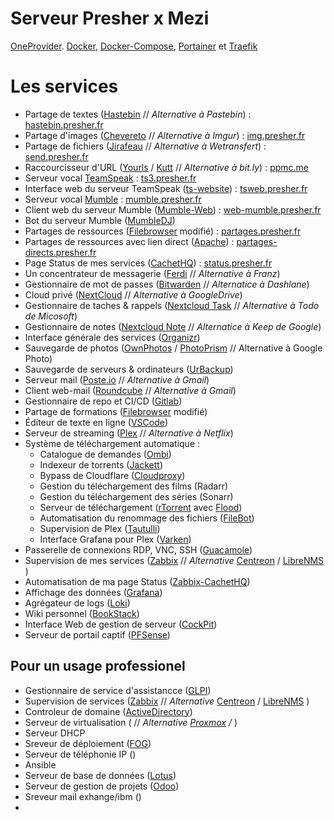 # Serveur Presher x Mezi




[OneProvider](https://oneprovider.com/fr/node/1). 
[Docker](https://www.docker.com/), [Docker-Compose](https://docs.docker.com/compose/), [Portainer](https://www.portainer.io/) et [Traefik](https://traefik.io/)
  

# Les services



- Partage de textes ([Hastebin](https://hastebin.com/about.md) // *Alternative à Pastebin*) : [hastebin.presher.fr](https://hastebin.presher.fr)
- Partage d'images ([Chevereto](https://chevereto.com/) // *Alternative à Imgur*) : [img.presher.fr](https://img.presher.fr)
- Partage de fichiers ([Jirafeau](https://framalibre.org/content/jirafeau) // *Alternative à Wetransfert*) : [send.presher.fr](https://send.presher.fr)
- Raccourcisseur d'URL ([Yourls](https://yourls.org/) / [Kutt](https://kutt.it/) // *Alternative à bit.ly*) : [ppmc.me](https://ppmc.me)
- Serveur vocal [TeamSpeak](https://www.teamspeak.com/en/) : [ts3.presher.fr](ts3://ts3.presher.fr)
- Interface web du serveur TeamSpeak ([ts-website](https://github.com/Wruczek/ts-website)) : [tsweb.presher.fr](https://tsweb.presher.fr)
- Serveur vocal [Mumble](https://www.mumble.info/) : [mumble.presher.fr](https://mumble.presher.fr)
- Client web du serveur Mumble ([Mumble-Web](https://github.com/Johni0702/mumble-web)) : [web-mumble.presher.fr](https://web-mumble.presher.fr)
- Bot du serveur Mumble ([MumbleDJ](https://github.com/matthieugrieger/mumbledj))
- Partages de ressources  ([Filebrowser](https://github.com/filebrowser/filebrowser) modifié) : [partages.presher.fr](https://partages.presher.fr)
- Partages de ressources avec lien direct ([Apache](https://httpd.apache.org/)) : [partages-directs.presher.fr](https://partages-directs.presher.fr)
- Page Status de mes services ([CachetHQ](https://github.com/CachetHQ/Cachet)) : [status.presher.fr](https://status.presher.fr)
- Un concentrateur de messagerie ([Ferdi](https://getferdi.com/) // *Alternative à Franz*)
- Gestionnaire de mot de passes ([Bitwarden](https://bitwarden.com/) // *Alternatice à Dashlane*)
- Cloud privé ([NextCloud](https://nextcloud.com/) // *Alternative à GoogleDrive*)
- Gestionnaire de taches & rappels ([Nextcloud Task](https://nextcloud.com/) // *Alternative à Todo de Micosoft*)
- Gestionnaire de notes ([Nextcloud Note](https://nextcloud.com/) // *Alternatice à Keep de Google*)
- Interface générale des services ([Organizr](https://organizr.app/))
- Sauvegarde de photos ([OwnPhotos](https://github.com/hooram/ownphotos) / [PhotoPrism](https://photoprism.app/) // Alternative à Google Photo)
- Sauvegarde de serveurs & ordinateurs ([UrBackup](https://www.urbackup.org/))
- Serveur mail ([Poste.io](poste.io) // *Alternative à Gmail*)
- Client web-mail ([Roundcube](https://roundcube.net/) // *Alternative à Gmail*)
- Gestionnaire de repo et CI/CD ([Gitlab](https://about.gitlab.com/))
- Partage de formations ([Filebrowser](https://github.com/filebrowser/filebrowser) modifié)
- Éditeur de texte en ligne ([VSCode](https://hub.docker.com/r/codercom/code-server))
- Serveur de streaming ([Plex](https://www.plex.tv/fr/) // *Alternative à Netflix*)
- Système de téléchargement automatique :
	- Catalogue de demandes ([Ombi](https://ombi.io/))
	- Indexeur de torrents ([Jackett](https://github.com/Jackett/Jackett))
	- Bypass de Cloudflare ([Cloudproxy](https://github.com/RyuzakiH/CloudflareSolverRe))
	- Gestion du téléchargement des films (Radarr)
	- Gestion du téléchargement des séries (Sonarr)
	- Serveur de téléchargement ([rTorrent](https://github.com/rakshasa/rtorrent) avec [Flood](https://github.com/Flood-UI/flood))
	- Automatisation du renommage des fichiers ([FileBot](https://www.filebot.net/))
	- Supervision de Plex ([Tautulli](https://tautulli.com/))
	- Interface Grafana pour Plex ([Varken](https://github.com/Boerderij/Varken))
- Passerelle de connexions RDP, VNC, SSH ([Guacamole](https://guacamole.apache.org/))
- Supervision de mes services ([Zabbix](https://www.zabbix.com/) // *Alternative* [Centreon](https://centreon.com/) / [LibreNMS](https://librenms.org/) )
- Automatisation de ma page Status ([Zabbix-CachetHQ](https://github.com/qk4l/zabbix-cachet))
- Affichage des données ([Grafana](https://grafana.com/))
- Agrégateur de logs ([Loki](https://grafana.com/oss/loki/))
- Wiki personnel ([BookStack](https://www.bookstackapp.com/))
- Interface Web de gestion de serveur ([CockPit](https://cockpit-project.org/running)) 
- Serveur de portail captif ([PFSense](https://www.pfsense.org/))



## Pour un usage professionel
- Gestionnaire de service d'assistancce ([GLPI](https://glpi-project.org/fr/))
- Supervision de services ([Zabbix](https://www.zabbix.com/) // *Alternative* [Centreon](https://centreon.com/) / [LibreNMS](https://librenms.org/) )
- Controleur de domaine ([ActiveDirectory](https://docs.microsoft.com/fr-fr/windows-server/identity/ad-ds/active-directory-domain-services))
- Serveur de virtualisation ([]() // *Alternative [Proxmox]() / []()*)
- Serveur DHCP
- Sreveur de déploiement ([FOG]())
- Serveur de téléphonie IP ([]())
- Ansible
- Serveur de base de données ([Lotus]())
- Serveur de gestion de projets ([Odoo]())
- Sreveur mail exhange/ibm ([]())
-


  

